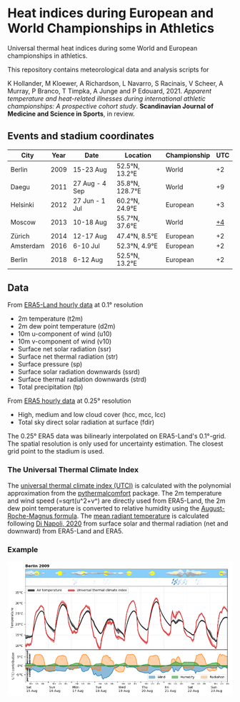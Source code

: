 # Heat indices during European and World Championships in Athletics
Universal thermal heat indices during some World and European championships in athletics.

This repository contains meteorological data and analysis scripts for

K Hollander, M Kloewer, A Richardson, L Navarro, S Racinais, V Scheer, A Murray, P Branco, T Timpka, A Junge and P Edouard, 2021. *Apparent temperature and heat-related illnesses during international athletic championships: A prospective cohort study*. **Scandinavian Journal of Medicine and Science in Sports**, in review.

## Events and stadium coordinates

| City | Year | Date | Location | Championship | UTC |
|------|------|------|----------|--|--|
|Berlin | 2009 | 15-23 Aug | 52.5°N, 13.2°E|World | +2 |
|Daegu  | 2011 | 27 Aug - 4 Sep | 35.8°N, 128.7°E|World | +9 | 
|Helsinki | 2012 | 27 Jun - 1 Jul | 60.2°N, 24.9°E|European | +3 |
|Moscow   | 2013 | 10-18 Aug | 55.7°N, 37.6°E|World | [+4](https://en.wikipedia.org/wiki/Moscow_Time) |
|Zürich   | 2014 | 12-17 Aug | 47.4°N, 8.5°E|European | +2 |
|Amsterdam| 2016 | 6-10 Jul  | 52.3°N, 4.9°E|European | +2 |
|Berlin   | 2018 | 6-12 Aug  | 52.5°N, 13.2°E|European | +2 |
  
## Data 

From [ERA5-Land hourly data](https://cds.climate.copernicus.eu/cdsapp#!/dataset/reanalysis-era5-land?tab=overview) at 0.1° resolution

 - 2m temperature (t2m)
 - 2m dew point temperature (d2m)
 - 10m u-component of wind (u10)
 - 10m v-component of wind (v10)
 - Surface net solar radiation (ssr)
 - Surface net thermal radiation (str)
 - Surface pressure (sp)
 - Surface solar radiation downwards (ssrd)
 - Surface thermal radiation downwards (strd)
 - Total precipitation (tp)

From [ERA5 hourly data](https://cds.climate.copernicus.eu/cdsapp#!/dataset/reanalysis-era5-single-levels?tab=overview) at 0.25° resolution

  - High, medium and low cloud cover (hcc, mcc, lcc)
  - Total sky direct solar radiation at surface (fdir)

The 0.25° ERA5 data was bilinearly interpolated on ERA5-Land's 0.1°-grid.
The spatial resolution is only used for uncertainty estimation.
The closest grid point to the stadium is used.

### The Universal Thermal Climate Index

The [universal thermal climate index (UTCI)](http://utci.org/) is calculated with the polynomial approximation from the [pythermalcomfort](https://github.com/CenterForTheBuiltEnvironment/pythermalcomfort) package. The 2m temperature and wind speed (=sqrt(u^2+v^) are directly used from ERA5-Land, the 2m dew point temperature is converted to relative humidity using the [August-Roche-Magnus formula](https://en.wikipedia.org/wiki/Clausius%E2%80%93Clapeyron_relation#August-Roche-Magnus_approximation). The [mean radiant temperature](https://en.wikipedia.org/wiki/Mean_radiant_temperature) is calculated following [Di Napoli, 2020](https://link.springer.com/article/10.1007%2Fs00484-020-01900-5) from surface solar and thermal radiation (net and downward) from ERA5-Land and ERA5.

### Example

![meteogram](plots/berlin2009.png?raw=true "Meteogram")
